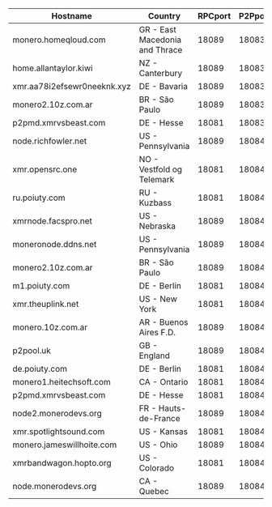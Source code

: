 Hostname | Country | RPCport | P2Pport
--- | --- | --- | ---
monero.homeqloud.com | GR - East Macedonia and Thrace | 18089 | 18083
home.allantaylor.kiwi | NZ - Canterbury | 18089 | 18083
xmr.aa78i2efsewr0neeknk.xyz | DE - Bavaria | 18089 | 18083
monero2.10z.com.ar | BR - São Paulo | 18089 | 18083
p2pmd.xmrvsbeast.com | DE - Hesse | 18081 | 18083
node.richfowler.net | US - Pennsylvania | 18089 | 18084
xmr.opensrc.one | NO - Vestfold og Telemark | 18081 | 18084
ru.poiuty.com | RU - Kuzbass | 18081 | 18084
xmrnode.facspro.net | US - Nebraska | 18089 | 18084
moneronode.ddns.net | US - Pennsylvania | 18089 | 18084
monero2.10z.com.ar | BR - São Paulo | 18089 | 18084
m1.poiuty.com | DE - Berlin | 18081 | 18084
xmr.theuplink.net | US - New York | 18081 | 18084
monero.10z.com.ar | AR - Buenos Aires F.D. | 18089 | 18084
p2pool.uk | GB - England | 18089 | 18084
de.poiuty.com | DE - Berlin | 18081 | 18084
monero1.heitechsoft.com | CA - Ontario | 18081 | 18084
p2pmd.xmrvsbeast.com | DE - Hesse | 18081 | 18084
node2.monerodevs.org | FR - Hauts-de-France | 18089 | 18084
xmr.spotlightsound.com | US - Kansas | 18081 | 18084
monero.jameswillhoite.com | US - Ohio | 18089 | 18084
xmrbandwagon.hopto.org | US - Colorado | 18081 | 18084
node.monerodevs.org | CA - Quebec | 18089 | 18084

